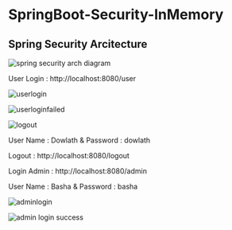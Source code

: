 # SpringBoot-Security-InMemory

## Spring Security Arcitecture

![spring security arch diagram](https://user-images.githubusercontent.com/9671419/87234340-87b9fd00-c3ed-11ea-9b5c-19658775d089.JPG)

User Login :  http://localhost:8080/user

![userlogin](https://user-images.githubusercontent.com/9671419/87234275-095d5b00-c3ed-11ea-99f0-ad58b8daa750.PNG)

![userloginfailed](https://user-images.githubusercontent.com/9671419/87234276-095d5b00-c3ed-11ea-9970-d4a1c3530c14.PNG)

![logout](https://user-images.githubusercontent.com/9671419/87234273-08c4c480-c3ed-11ea-8410-a4d44bbe5179.PNG)

User Name : Dowlath &  Password : dowlath

Logout :    http://localhost:8080/logout

Login Admin :  http://localhost:8080/admin

User Name : Basha &  Password : basha

![adminlogin](https://user-images.githubusercontent.com/9671419/87234269-06fb0100-c3ed-11ea-9ea8-8c62b0990b70.PNG)

![admin login success](https://user-images.githubusercontent.com/9671419/87234277-09f5f180-c3ed-11ea-99ba-1b8f0bf2086c.PNG)
